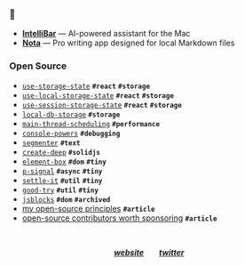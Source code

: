 ### 👋

- [**IntelliBar**](https://intellibar.app/) — AI-powered assistant for the Mac
- [**Nota**](https://nota.md/) — Pro writing app designed for local Markdown files

### Open Source

- [`use-storage-state`](https://github.com/astoilkov/use-storage-state) **`#react`** **`#storage`**
- [`use-local-storage-state`](https://github.com/astoilkov/use-local-storage-state) **`#react`** **`#storage`**
- [`use-session-storage-state`](https://github.com/astoilkov/use-session-storage-state) **`#react`** **`#storage`**
- [`local-db-storage`](https://github.com/astoilkov/local-db-storage) **`#storage`**
- [`main-thread-scheduling`](https://github.com/astoilkov/main-thread-scheduling) **`#performance`**
- [`console-powers`](https://github.com/astoilkov/console-powers) **`#debugging`**
- [`segmenter`](https://github.com/astoilkov/segmenter) **`#text`**
- [`create-deep`](https://github.com/astoilkov/create-deep) **`#solidjs`**
- [`element-box`](https://github.com/astoilkov/element-box) **`#dom`** **`#tiny`**
- [`p-signal`](https://github.com/astoilkov/p-signal) **`#async`** **`#tiny`**
- [`settle-it`](https://github.com/astoilkov/settle-it) **`#util`** **`#tiny`**
- [`good-try`](https://github.com/astoilkov/good-try) **`#util`** **`#tiny`**
- [`jsblocks`](https://github.com/astoilkov/jsblocks) **`#dom`** **`#archived`**
- [my open-source principles](https://astoilkov.com/my-open-source-principles) **`#article`**
- [open-source contributors worth sponsoring](https://astoilkov.com/open-source-contributors-worth-sponsoring) **`#article`**

<p>&nbsp;</p>

<p align="center">
  <a href="https://astoilkov.com/"><b><i>website</i></b></a>
  &nbsp;
  &nbsp;
  &nbsp;
  <a href="https://twitter.com/antoniostoilkov"><b><i>twitter</i></b></a>
</p>
